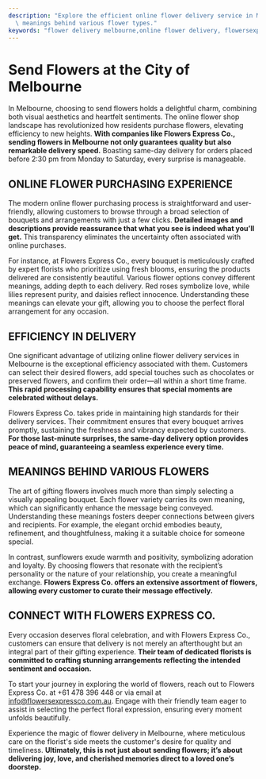 ```yaml
---
description: "Explore the efficient online flower delivery service in Melbourne and discover the\
  \ meanings behind various flower types."
keywords: "flower delivery melbourne,online flower delivery, flowersexpressco,send-fresh-flowers-in-melbourne"
---
```

# Send Flowers at the City of Melbourne

In Melbourne, choosing to send flowers holds a delightful charm, combining both visual aesthetics and heartfelt sentiments. The online flower shop landscape has revolutionized how residents purchase flowers, elevating efficiency to new heights. **With companies like Flowers Express Co., sending flowers in Melbourne not only guarantees quality but also remarkable delivery speed.** Boasting same-day delivery for orders placed before 2:30 pm from Monday to Saturday, every surprise is manageable.

## ONLINE FLOWER PURCHASING EXPERIENCE

The modern online flower purchasing process is straightforward and user-friendly, allowing customers to browse through a broad selection of bouquets and arrangements with just a few clicks. **Detailed images and descriptions provide reassurance that what you see is indeed what you’ll get.** This transparency eliminates the uncertainty often associated with online purchases.

For instance, at Flowers Express Co., every bouquet is meticulously crafted by expert florists who prioritize using fresh blooms, ensuring the products delivered are consistently beautiful. Various flower options convey different meanings, adding depth to each delivery. Red roses symbolize love, while lilies represent purity, and daisies reflect innocence. Understanding these meanings can elevate your gift, allowing you to choose the perfect floral arrangement for any occasion.

## EFFICIENCY IN DELIVERY

One significant advantage of utilizing online flower delivery services in Melbourne is the exceptional efficiency associated with them. Customers can select their desired flowers, add special touches such as chocolates or preserved flowers, and confirm their order—all within a short time frame. **This rapid processing capability ensures that special moments are celebrated without delays.**

Flowers Express Co. takes pride in maintaining high standards for their delivery services. Their commitment ensures that every bouquet arrives promptly, sustaining the freshness and vibrancy expected by customers. **For those last-minute surprises, the same-day delivery option provides peace of mind, guaranteeing a seamless experience every time.**

## MEANINGS BEHIND VARIOUS FLOWERS

The art of gifting flowers involves much more than simply selecting a visually appealing bouquet. Each flower variety carries its own meaning, which can significantly enhance the message being conveyed. Understanding these meanings fosters deeper connections between givers and recipients. For example, the elegant orchid embodies beauty, refinement, and thoughtfulness, making it a suitable choice for someone special.

In contrast, sunflowers exude warmth and positivity, symbolizing adoration and loyalty. By choosing flowers that resonate with the recipient’s personality or the nature of your relationship, you create a meaningful exchange. **Flowers Express Co. offers an extensive assortment of flowers, allowing every customer to curate their message effectively.**

## CONNECT WITH FLOWERS EXPRESS CO.

Every occasion deserves floral celebration, and with Flowers Express Co., customers can ensure that delivery is not merely an afterthought but an integral part of their gifting experience. **Their team of dedicated florists is committed to crafting stunning arrangements reflecting the intended sentiment and occasion.**

To start your journey in exploring the world of flowers, reach out to Flowers Express Co. at +61 478 396 448 or via email at info@flowersexpressco.com.au. Engage with their friendly team eager to assist in selecting the perfect floral expression, ensuring every moment unfolds beautifully.

Experience the magic of flower delivery in Melbourne, where meticulous care on the florist's side meets the customer's desire for quality and timeliness. **Ultimately, this is not just about sending flowers; it’s about delivering joy, love, and cherished memories direct to a loved one’s doorstep.**
